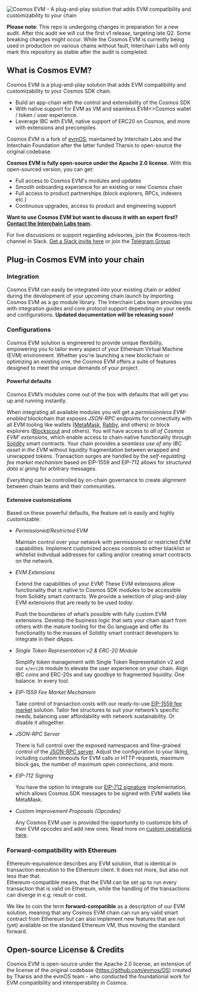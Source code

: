 <img
src="repo_header.png"
alt="Cosmos EVM - A plug-and-play solution that adds EVM compatibility and customizability to your chain"
/>

**Please note**: This repo is undergoing changes in preparation for a new audit. After this audit we will cut the first
v1 release, targeting late Q2. Some breaking changes might occur. While the Cosmos EVM is currently being used in
production on various chains without fault, Interchain Labs will only mark this repository as stable after the audit is completed.

## What is Cosmos EVM?

Cosmos EVM is a plug-and-play solution that adds EVM compatibility
and customizability to your Cosmos SDK chain.

- Build an app-chain with the control and extensibility of the Cosmos SDK
- With native support for EVM as VM and seamless EVM<>Cosmos wallet / token / user experience.
- Leverage IBC with EVM, native support of ERC20 on Cosmos, and more with extensions and precompiles.

Cosmos EVM is a fork of [evmOS](https://github.com/evmos/OS), maintained by Interchain Labs and the Interchain Foundation after the latter funded Tharsis to open-source the original codebase.

**Cosmos EVM is fully open-source under the Apache 2.0 license.** With this open-sourced version, you can get:

- Full access to Cosmos EVM's modules and updates
- Smooth onboarding experience for an existing or new Cosmos chain
- Full access to product partnerships (block explorers, RPCs, indexers etc.)
- Continuous upgrades, access to product and engineering support

**Want to use Cosmos EVM but want to discuss it with an expert first? [Contact the Interchain Labs team](https://share-eu1.hsforms.com/2g6yO-PVaRoKj50rUgG4Pjg2e2sca).**

For live discussions or support regarding advisories, join the #cosmos-tech channel in Slack. [Get a Slack invite here](https://forms.gle/A8jawLgB8zuL1FN36) or join the [Telegram Group](https://t.me/cosmostechstack)

## Plug-in Cosmos EVM into your chain

### Integration

Cosmos EVM can easily be integrated into your existing chain
or added during the development of your upcoming chain launch
by importing Cosmos EVM as a go module library.
The Interchain Labs team provides you with integration guides and core protocol support depending on your needs and configurations.
**Updated documentation will be releasing soon!**

### Configurations

Cosmos EVM solution is engineered to provide unique flexibility,
empowering you to tailor every aspect of your Ethereum Virtual Machine (EVM) environment.
Whether you're launching a new blockchain or optimizing an existing one,
the Cosmos EVM offers a suite of features designed to meet the unique demands of your project.

#### Powerful defaults

Cosmos EVM’s modules come out of the box with defaults that will get you up and running instantly.

When integrating all available modules you will get a *permissionless EVM-enabled* blockchain
that *exposes JSON-RPC* endpoints for connectivity with all EVM tooling
like wallets ([MetaMask](https://metamask.io/), [Rabby](https://rabby.io/), and others)
or block explorers ([Blockscout](https://docs.blockscout.com/) and others).
You will have access to *all of Cosmos EVM’ extensions*,
which enable access to chain-native functionality
through [Solidity](https://docs.soliditylang.org/en/v0.8.26/) smart contracts.
Your chain provides a *seamless use of any IBC asset in the EVM*
without liquidity fragmentation between wrapped and unwrapped tokens.
Transaction surges are handled by the *self-regulating fee market mechanism* based on EIP-1559
and EIP-712 allows for *structured data si gning* for arbitrary messages.

*Everything* can be controlled by on-chain governance
to create alignment between chain teams and their communities.

#### Extensive customizations

Based on these powerful defaults, the feature set is easily and highly customizable:

- *Permissioned/Restricted EVM*

  Maintain control over your network with permissioned or restricted EVM capabilities.
  Implement customized access controls to either blacklist or whitelist individual addresses for calling
  and/or creating smart contracts on the network.

- *EVM Extensions*

  Extend the capabilities of your EVM!
  These EVM extensions allow functionality
  that is native to Cosmos SDK modules to be accessible from Solidity smart contracts.
  We provide a selection of plug-and-play EVM extensions that are ready to be used *today*.

  Push the boundaries of what’s possible with fully custom EVM extensions.
  Develop the  business logic that sets your chain apart from others with the mature tooling for the Go language
  and offer its functionality to the masses of Solidity smart contract developers
  to integrate in their dApps.

- *Single Token Representation v2 & ERC-20 Module*

  Simplify token management with Single Token Representation v2
  and our `x/erc20` module to elevate the user experience on your chain.
  Align IBC coins and ERC-20s and say goodbye to fragmented liquidity.
  One balance. In every tool.

- *EIP-1559 Fee Market Mechanism*

  Take control of transaction costs with our
  ready-to-use [EIP-1559 fee market](https://eips.ethereum.org/EIPS/eip-1559) solution.
  Tailor fee structures to suit your network’s specific needs,
  balancing user affordability with network sustainability.
  Or disable it altogether.

- *JSON-RPC Server*

  There is full control over the exposed namespaces and fine-grained control of the
  [JSON-RPC server](https://docs.evmos.org/develop/api/ethereum-json-rpc).
  Adjust the configuration to your liking,
  including custom timeouts for EVM calls or HTTP requests,
  maximum block gas, the number of maximum open connections, and more.

- *EIP-712 Signing*

  You have the option to integrate our [EIP-712 signature](https://eips.ethereum.org/EIPS/eip-712) implementation,
  which allows Cosmos SDK messages to be signed with EVM wallets like MetaMask.

- *Custom Improvement Proposals (Opcodes)*

  Any Cosmos EVM user is provided the opportunity to customize bits of their EVM opcodes and add new ones.
  Read more on [custom operations here](https://docs.evmos.org/develop/smart-contracts/custom-improvement-proposals).

### Forward-compatibility with Ethereum

Ethereum-equivalence describes any EVM solution,
that is identical in transaction execution to the Ethereum client.
It does not more, but also not less than that.  
Ethereum-compatible means,
that the EVM can be set up to run every transaction that is valid on Ethereum,
while the handling of the transactions can diverge in e.g. result or cost.

We like to coin the term **forward-compatible**
as a description of our EVM solution,
meaning that any Cosmos EVM chain can run any valid smart contract
from Ethereum but can also implement new features that are
not (yet) available on the standard Ethereum VM,
thus moving the standard forward.

## Open-source License & Credits

Cosmos EVM is open-source under the Apache 2.0 license, an extension of the license of the original codebase (https://github.com/evmos/OS) created by Tharsis and the evmOS team - who conducted the foundational work for EVM compatibility and interoperability in Cosmos.
